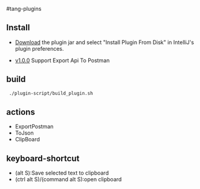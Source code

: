 #tang-plugins

## Install

- [Download](https://github.com/tangcent/tang-plugins/raw/master/plugin/tang-plugin.jar) the plugin jar and select "Install Plugin From Disk" in IntelliJ's plugin preferences.

- [v1.0.0](https://github.com/tangcent/tang-plugins/raw/master/plugin/tang-plugin.1.0.0.jar) Support Export Api To Postman

## build

```bash
 ./plugin-script/build_plugin.sh
```


## actions
* ExportPostman
* ToJson
* ClipBoard


## keyboard-shortcut
-  (alt S):Save selected text to clipboard
-  (ctrl alt S)/(command alt S):open clipboard